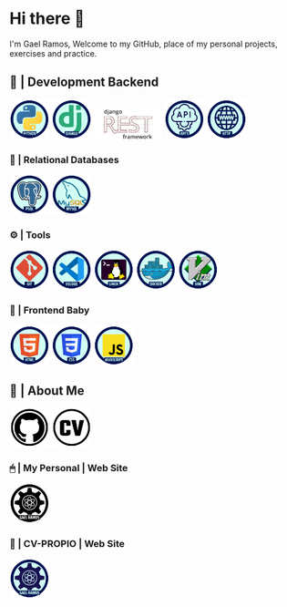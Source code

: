# Hi there 👋
I'm Gael Ramos, Welcome to my GitHub, place of my personal projects, exercises and practice.

## 🐍 | Development Backend 
<code><img width="70" src="https://raw.githubusercontent.com/esgaelramos/esgaelramos/main/PYTHON.svg"></code>
<code><img width="70" src="https://raw.githubusercontent.com/esgaelramos/esgaelramos/main/DJANGO.svg"></code>
<code><img width="120" src="https://raw.githubusercontent.com/esgaelramos/esgaelramos/main/rest.png"></code> 
<code><img width="70" src="https://raw.githubusercontent.com/esgaelramos/esgaelramos/main/API'S.svg"></code>
<code><img width="70" src="https://raw.githubusercontent.com/esgaelramos/esgaelramos/main/http.png"></code>

### 💾 | Relational Databases
<code><img width="70" src="https://raw.githubusercontent.com/esgaelramos/esgaelramos/main/PSQL.svg"></code>
<code><img width="70" src="https://raw.githubusercontent.com/esgaelramos/esgaelramos/main/MYSQL.svg"></code>

### ⚙ | Tools
<code><img width="70" src="https://raw.githubusercontent.com/esgaelramos/esgaelramos/main/GIT.svg"></code>
<code><img width="70" src="https://raw.githubusercontent.com/esgaelramos/esgaelramos/main/vscode.png"></code>
<code><img width="70" src="https://raw.githubusercontent.com/esgaelramos/esgaelramos/main/LINUX.svg"></code>
<code><img width="70" src="https://raw.githubusercontent.com/esgaelramos/esgaelramos/main/DOCKER.svg"></code>
<code><img width="70" src="https://raw.githubusercontent.com/esgaelramos/esgaelramos/main/vim.png"></code>

### 🍼 | Frontend Baby
<code><img width="70" src="https://raw.githubusercontent.com/esgaelramos/esgaelramos/main/HTML.svg"></code>
<code><img width="70" src="https://raw.githubusercontent.com/esgaelramos/esgaelramos/main/CSS.svg"></code>
<code><img width="70" src="https://raw.githubusercontent.com/esgaelramos/esgaelramos/main/JS.svg"></code>

## 🤔 | About Me
<code>[<img width="70" src="https://raw.githubusercontent.com/esgaelramos/esgaelramos/main/github.svg">](https://github.com/esgaelramos)</code>
<code>[<img width="70" src="https://raw.githubusercontent.com/esgaelramos/esgaelramos/main/cv.svg">](https://esgaelramos.xyz/assets/CV-Gael-Ramos-Backend.pdf)</code>
### 🖱 | My Personal | Web Site 
<code>[<img width="70" src="https://raw.githubusercontent.com/esgaelramos/esgaelramos/main/assets/x.svg">](https://esgaelramos.xyz)</code>
### 📁 | CV-PROPIO | Web Site 
<code>[<img width="70" src="https://raw.githubusercontent.com/esgaelramos/esgaelramos/main/myweb.png">](https://cvpropio.com)</code>

<!--
**esgaelramos/esgaelramos** is a ✨ _special_ ✨ repository because its `README.md` (this file) appears on your GitHub profile.

Here are some ideas to get you started:

- 🔭 I’m currently working on ...
- 🌱 I’m currently learning ...
- 👯 I’m looking to collaborate on ...
- 🤔 I’m looking for help with ...
- 💬 Ask me about ...
- 📫 How to reach me: ...
- 😄 Pronouns: ...
- ⚡ Fun fact: ...
# 🤔 | Programming
![alt text](https://upload.wikimedia.org/wikipedia/commons/thumb/e/e0/Git-logo.svg/1280px-Git-logo.svg.png)

-->
